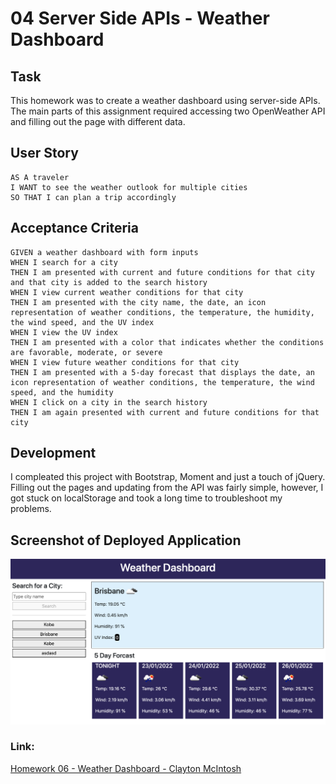 # 04 Server Side APIs - Weather Dashboard

## Task

This homework was to create a weather dashboard using server-side APIs. The main parts of this assignment required accessing two OpenWeather API and filling out the page with different data.

## User Story

```
AS A traveler
I WANT to see the weather outlook for multiple cities
SO THAT I can plan a trip accordingly
```

## Acceptance Criteria

```
GIVEN a weather dashboard with form inputs
WHEN I search for a city
THEN I am presented with current and future conditions for that city and that city is added to the search history
WHEN I view current weather conditions for that city
THEN I am presented with the city name, the date, an icon representation of weather conditions, the temperature, the humidity, the wind speed, and the UV index
WHEN I view the UV index
THEN I am presented with a color that indicates whether the conditions are favorable, moderate, or severe
WHEN I view future weather conditions for that city
THEN I am presented with a 5-day forecast that displays the date, an icon representation of weather conditions, the temperature, the wind speed, and the humidity
WHEN I click on a city in the search history
THEN I am again presented with current and future conditions for that city
```

## Development

I compleated this project with Bootstrap, Moment and just a touch of jQuery. Filling out the pages and updating from the API was fairly simple, however, I got stuck on localStorage and took a long time to troubleshoot my problems.

## Screenshot of Deployed Application

![ScreenShot](./assets/img/screenshot.png)

### Link:

[Homework 06 - Weather Dashboard - Clayton McIntosh](https://claytonmcintosh.github.io/Homework-06-Weather-Dashboard/)
